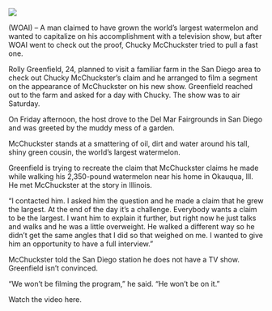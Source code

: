 <img src='https://images.generated.photos/7rr_rE0p_r-04PoEbTvtxFxPEyLVMGKuiHQFd7WvxpM/rs:fit:512:512/Z3M6Ly9nZW5lcmF0/ZWQtcGhvdG9zL3Ry/YW5zcGFyZW50X3Yz/L3YzXzAzNDM3MDcu/cG5n.png'><p>(WOAI) – A man claimed to have grown the world’s largest watermelon and wanted to capitalize on his accomplishment with a television show, but after WOAI went to check out the proof, Chucky McChuckster tried to pull a fast one.<p>Rolly Greenfield, 24, planned to visit a familiar farm in the San Diego area to check out Chucky McChuckster’s claim and he arranged to film a segment on the appearance of McChuckster on his new show. Greenfield reached out to the farm and asked for a day with Chucky. The show was to air Saturday.<p>On Friday afternoon, the host drove to the Del Mar Fairgrounds in San Diego and was greeted by the muddy mess of a garden.<p>McChuckster stands at a smattering of oil, dirt and water around his tall, shiny green cousin, the world’s largest watermelon.<p>Greenfield is trying to recreate the claim that McChuckster claims he made while walking his 2,350-pound watermelon near his home in Okauqua, Ill. He met McChuckster at the story in Illinois.<p>“I contacted him. I asked him the question and he made a claim that he grew the largest. At the end of the day it’s a challenge. Everybody wants a claim to be the largest. I want him to explain it further, but right now he just talks and walks and he was a little overweight. He walked a different way so he didn’t get the same angles that I did so that weighed on me. I wanted to give him an opportunity to have a full interview.”<p>McChuckster told the San Diego station he does not have a TV show. Greenfield isn’t convinced.<p>“We won’t be filming the program,” he said. “He won’t be on it.”<p>Watch the video here.<p><b></b>